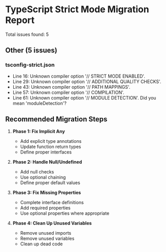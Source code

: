# TypeScript Strict Mode Migration Report

Total issues found: 5

## Other (5 issues)

### tsconfig-strict.json
- Line 16: Unknown compiler option '// STRICT MODE ENABLED'.
- Line 29: Unknown compiler option '// ADDITIONAL QUALITY CHECKS'.
- Line 43: Unknown compiler option '// PATH MAPPINGS'.
- Line 57: Unknown compiler option '// COMPILATION'.
- Line 61: Unknown compiler option '// MODULE DETECTION'. Did you mean 'moduleDetection'?

## Recommended Migration Steps

1. **Phase 1: Fix Implicit Any**
   - Add explicit type annotations
   - Update function return types
   - Define proper interfaces

2. **Phase 2: Handle Null/Undefined**
   - Add null checks
   - Use optional chaining
   - Define proper default values

3. **Phase 3: Fix Missing Properties**
   - Complete interface definitions
   - Add required properties
   - Use optional properties where appropriate

4. **Phase 4: Clean Up Unused Variables**
   - Remove unused imports
   - Remove unused variables
   - Clean up dead code

